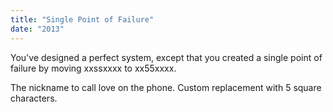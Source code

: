 ```yaml
---
title: "Single Point of Failure"
date: "2013"
---
```


You've designed a perfect system, except that you created a single point of failure by moving xxssxxxx to xx55xxxx.

The nickname to call love on the phone. Custom replacement with 5 square characters.

